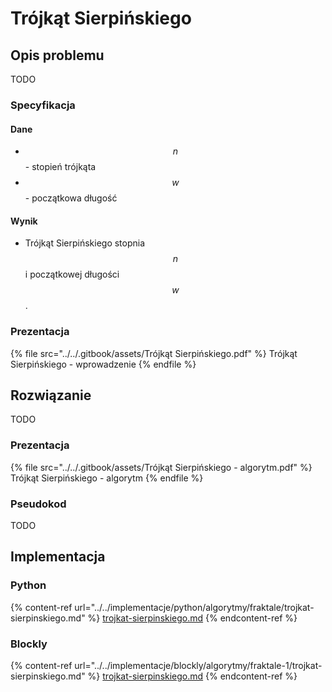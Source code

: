 # Trójkąt Sierpińskiego

## Opis problemu

TODO

### Specyfikacja

#### Dane

* $$n$$ - stopień trójkąta
* $$w$$ - początkowa długość

#### Wynik

* Trójkąt Sierpińskiego stopnia $$n$$ i początkowej długości $$w$$.

### Prezentacja

{% file src="../../.gitbook/assets/Trójkąt Sierpińskiego.pdf" %}
Trójkąt Sierpińskiego - wprowadzenie
{% endfile %}

## Rozwiązanie

TODO

### Prezentacja

{% file src="../../.gitbook/assets/Trójkąt Sierpińskiego - algorytm.pdf" %}
Trójkąt Sierpińskiego - algorytm
{% endfile %}

### Pseudokod

TODO

## Implementacja

### Python

{% content-ref url="../../implementacje/python/algorytmy/fraktale/trojkat-sierpinskiego.md" %}
[trojkat-sierpinskiego.md](../../implementacje/python/algorytmy/fraktale/trojkat-sierpinskiego.md)
{% endcontent-ref %}

### Blockly

{% content-ref url="../../implementacje/blockly/algorytmy/fraktale-1/trojkat-sierpinskiego.md" %}
[trojkat-sierpinskiego.md](../../implementacje/blockly/algorytmy/fraktale-1/trojkat-sierpinskiego.md)
{% endcontent-ref %}

